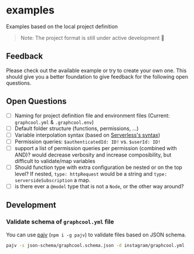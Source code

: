 # examples
Examples based on the local project definition

> Note: The project format is still under active development 🚧

## Feedback

Please check out the available example or try to create your own one. This should give you a better foundation to give feedback for the following open questions.

## Open Questions

- [ ] Naming for project definition file and environment files (Current: `graphcool.yml` & `.graphcool.env`)
- [ ] Default folder structure (functions, permissions, ...)
- [ ] Variable interpolation syntax (based on [Serverless's syntax](https://serverless.com/framework/docs/providers/aws/guide/variables/))
- [ ] Permission queries: `$authenticatedId: ID!` vs. `$userId: ID!`
- [ ] support a list of permission queries per permission (combined with AND)? would decrease verbosity and increase composibility, but difficult to validate/map variables
- [ ] Should function type with extra configuration be nested or on the top level? If nested, `type: httpRequest` would be a string and `type: serversideSubscription` a map.
- [ ] is there ever a `@model` type that is not a `Node`, or the other way around?

## Development

### Validate schema of `graphcool.yml` file

You can use [pajv](https://github.com/json-schema-everywhere/pajv) (`npm i -g pajv`) to validate files based on JSON schema.

```sh
pajv -s json-schema/graphcool.schema.json -d instagram/graphcool.yml
```

